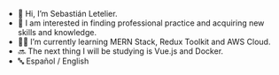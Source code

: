 - 👋 Hi, I’m Sebastián Letelier.
- 👀 I am interested in finding professional practice and acquiring new skills and knowledge.
- 👨‍💻 I’m currently learning MERN Stack, Redux Toolkit and AWS Cloud.
- 🔜 The next thing I will be studying is Vue.js and Docker.
- 🔤 Español / English




